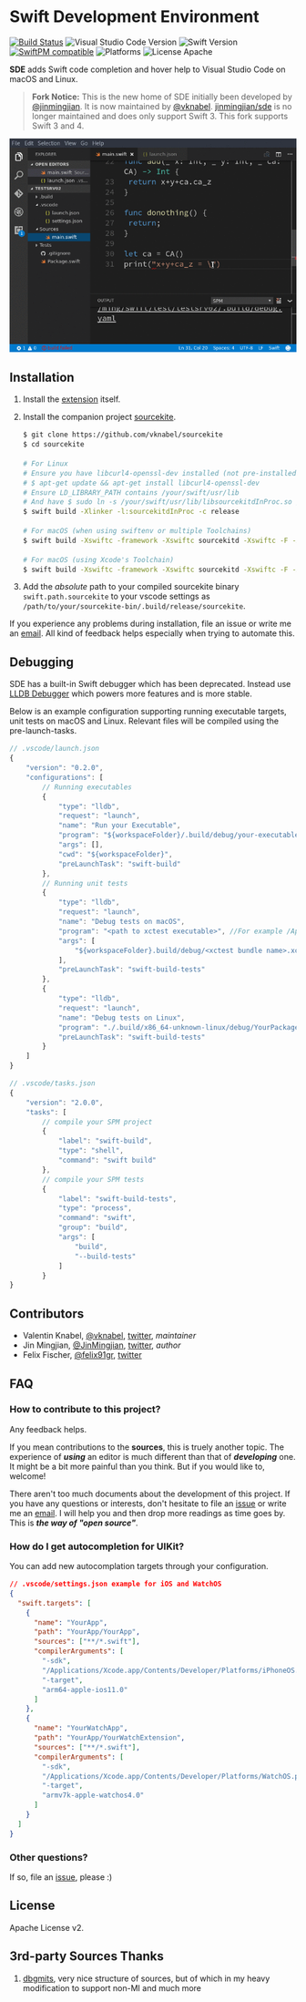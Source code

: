 # Swift Development Environment

[![Build Status](https://travis-ci.org/vknabel/swift-development-environment.svg?branch=master)](https://travis-ci.org/vknabel/swift-development-environment) ![Visual Studio Code Version](https://img.shields.io/badge/Visual%20Studio%20Code-1.17.0-6193DF.svg) ![Swift Version](https://img.shields.io/badge/Swift-3.1.0–4.0-orange.svg) [![SwiftPM compatible](https://img.shields.io/badge/SwiftPM-compatible-brightgreen.svg)](https://github.com/apple/swift-package-manager) ![Platforms](https://img.shields.io/badge/Platform-Linux|macOS-lightgrey.svg) ![License Apache](https://img.shields.io/badge/License-Apache%20v2-lightgrey.svg)

**SDE** adds Swift code completion and hover help to Visual Studio Code on macOS and Linux.

> **Fork Notice:** This is the new home of SDE initially been developed by [@jinmingjian](https://github.com/jinmingjian). It is now maintained by [@vknabel](https://github.com/vknabel). [jinmingjian/sde](https://github.com/jinmingjian/sde) is no longer maintained and does only support Swift 3. This fork supports Swift 3 and 4.

![preview](docs/preview.gif)

## Installation

1. Install the [extension](https://marketplace.visualstudio.com/items?itemName=vknabel.vscode-swift-development-environment) itself.
2. Install the companion project [sourcekite](https://github.com/vknabel/sourcekite).

   ```bash
   $ git clone https://github.com/vknabel/sourcekite
   $ cd sourcekite

   # For Linux
   # Ensure you have libcurl4-openssl-dev installed (not pre-installed)
   # $ apt-get update && apt-get install libcurl4-openssl-dev
   # Ensure LD_LIBRARY_PATH contains /your/swift/usr/lib
   # And have $ sudo ln -s /your/swift/usr/lib/libsourcekitdInProc.so /usr/lib/sourcekitdInProc
   $ swift build -Xlinker -l:sourcekitdInProc -c release

   # For macOS (when using swiftenv or multiple Toolchains)
   $ swift build -Xswiftc -framework -Xswiftc sourcekitd -Xswiftc -F -Xswiftc /Library/Developer/Toolchains/swift-latest.xctoolchain/usr/lib -Xlinker -rpath -Xlinker /Library/Developer/Toolchains/swift-latest.xctoolchain/usr/lib -c release

   # For macOS (using Xcode's Toolchain)
   $ swift build -Xswiftc -framework -Xswiftc sourcekitd -Xswiftc -F -Xswiftc /Applications/Xcode.app/Contents/Developer/Toolchains/XcodeDefault.xctoolchain/usr/lib/ -Xlinker -rpath -Xlinker /Applications/Xcode.app/Contents/Developer/Toolchains/XcodeDefault.xctoolchain/usr/lib/ -c release
   ```

3. Add the _absolute_ path to your compiled sourcekite binary `swift.path.sourcekite` to your vscode settings as `/path/to/your/sourcekite-bin/.build/release/sourcekite`.

If you experience any problems during installation, file an issue or write me an [email](mailto:dev@vknabel.com). All kind of feedback helps especially when trying to automate this.

## Debugging

SDE has a built-in Swift debugger which has been deprecated. Instead use [LLDB Debugger](https://marketplace.visualstudio.com/items?itemName=vadimcn.vscode-lldb) which powers more features and is more stable.

Below is an example configuration supporting running executable targets, unit tests on macOS and Linux.
Relevant files will be compiled using the pre-launch-tasks.

```js
// .vscode/launch.json
{
    "version": "0.2.0",
    "configurations": [
        // Running executables
        {
            "type": "lldb",
            "request": "launch",
            "name": "Run your Executable",
            "program": "${workspaceFolder}/.build/debug/your-executable",
            "args": [],
            "cwd": "${workspaceFolder}",
            "preLaunchTask": "swift-build"
        },
        // Running unit tests
        {
            "type": "lldb",
            "request": "launch",
            "name": "Debug tests on macOS",
            "program": "<path to xctest executable>", //For example /Applications/Xcode.app/Contents/Developer/usr/bin/xctest
            "args": [
                "${workspaceFolder}.build/debug/<xctest bundle name>.xctest"
            ],
            "preLaunchTask": "swift-build-tests"
        },
        {
            "type": "lldb",
            "request": "launch",
            "name": "Debug tests on Linux",
            "program": "./.build/x86_64-unknown-linux/debug/YourPackageTests.xctest",
            "preLaunchTask": "swift-build-tests"
        }
    ]
}
```

```js
// .vscode/tasks.json
{
    "version": "2.0.0",
    "tasks": [
        // compile your SPM project
        {
            "label": "swift-build",
            "type": "shell",
            "command": "swift build"
        },
        // compile your SPM tests
        {
            "label": "swift-build-tests",
            "type": "process",
            "command": "swift",
            "group": "build",
            "args": [
                "build",
                "--build-tests"
            ]
        }
}
```

## Contributors

- Valentin Knabel, [@vknabel](https://github.com/vknabel), [twitter](https://twitter.com/vknabel), _maintainer_
- Jin Mingjian, [@JinMingjian](https://github.com/JinMingjian), [twitter](https://twitter.com/JinMingjian), _author_
- Felix Fischer, [@felix91gr](https://github.com/felix91gr), [twitter](https://twitter.com/FelixFischer91)

## FAQ

### How to contribute to this project?

Any feedback helps.

If you mean contributions to the **sources**, this is truely another topic. The experience of **_using_** an editor is much different than that of **_developing_** one. It might be a bit more painful than you think. But if you would like to, welcome!

There aren't too much documents about the development of this project. If you have any questions or interests, don't hesitate to file an [issue](https://github.com/vknabel/swift-development-environment/issues) or write me an [email](mailto:dev@vknabel.com). I will help you and then drop more readings as time goes by. This is **_the way of "open source"_**.

### How do I get autocompletion for UIKit?

You can add new autocomplation targets through your configuration.

```json
// .vscode/settings.json example for iOS and WatchOS
{
  "swift.targets": [
    {
      "name": "YourApp",
      "path": "YourApp/YourApp",
      "sources": ["**/*.swift"],
      "compilerArguments": [
        "-sdk",
        "/Applications/Xcode.app/Contents/Developer/Platforms/iPhoneOS.platform/Developer/SDKs/iPhoneOS.sdk",
        "-target",
        "arm64-apple-ios11.0"
      ]
    },
    {
      "name": "YourWatchApp",
      "path": "YourApp/YourWatchExtension",
      "sources": ["**/*.swift"],
      "compilerArguments": [
        "-sdk",
        "/Applications/Xcode.app/Contents/Developer/Platforms/WatchOS.platform/Developer/SDKs/WatchOS.sdk",
        "-target",
        "armv7k-apple-watchos4.0"
      ]
    }
  ]
}
```

### Other questions?

If so, file an [issue](https://github.com/vknabel/swift-development-environment/issues), please :)

## License

Apache License v2.

## 3rd-party Sources Thanks

1. [dbgmits](https://github.com/enlight/dbgmits), very nice structure of sources, but of which in my heavy modification to support non-MI and much more
